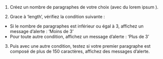 1. Créez un nombre de paragraphes de votre choix (avec du lorem ipsum ).

2. Grace à ‘length’, vérifiez la condition suivante :
- Si le nombre de paragraphes est inférieur ou égal à 3, affichez un message d’alerte : ‘Moins de 3’
- Pour toute autre condition, affichez un message d’alerte : ‘Plus de 3’

3. Puis avec une autre condition, testez si votre premier paragraphe est composé de plus de 150 caractères, affichez des messages d’alerte.